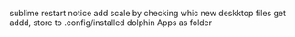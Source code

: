 sublime restart notice
add scale by checking whic new deskktop files get addd, store to .config/installed
dolphin
Apps as folder
